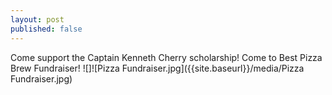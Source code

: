 ```yaml
---
layout: post
published: false
---
```

Come support the Captain Kenneth Cherry scholarship! Come to Best Pizza Brew Fundraiser! ![]![Pizza Fundraiser.jpg]({{site.baseurl}}/media/Pizza Fundraiser.jpg)

